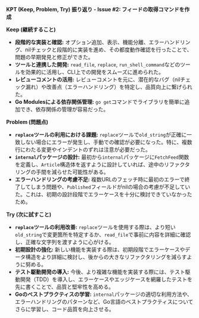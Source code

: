 **KPT (Keep, Problem, Try) 振り返り - Issue #2: フィードの取得コマンドを作成**

**Keep (継続すること)**

*   **段階的な実装と確認:** オプション追加、表示、機能分離、エラーハンドリング、nilチェックと段階的に実装を進め、その都度動作確認を行ったことで、問題の早期発見と修正ができた。
*   **ツールと連携した開発:** `read_file`, `replace`, `run_shell_command`などのツールを効果的に活用し、CLI上での開発をスムーズに進められた。
*   **レビューコメントの活用:** レビューコメントを元に、潜在的なバグ（nilチェック漏れ）や改善点（エラーハンドリング）を特定し、品質向上に繋げられた。
*   **Go Modulesによる依存関係管理:** `go get`コマンドでライブラリを簡単に追加でき、依存関係の管理が容易だった。

**Problem (問題点)**

*   **`replace`ツールの利用における課題:** `replace`ツールで`old_string`が正確に一致しない場合にエラーが発生し、手動での確認が必要になった。特に、複数行にわたる変更やインデントのずれは注意が必要だった。
*   **`internal`パッケージの設計:** 最初から`internal`パッケージに`FetchFeed`関数を定義し、`Article`構造体を返すように設計していれば、途中のリファクタリングの手間を減らせた可能性がある。
*   **エラーハンドリングの考慮不足:** 複数URLのフェッチ時に最初のエラーで終了してしまう問題や、`Published`フィールドがnilの場合の考慮が不足していた。これは、初期の設計段階でエラーケースを十分に検討できていなかったため。

**Try (次に試すこと)**

*   **`replace`ツールの利用改善:** `replace`ツールを使用する際は、より短い`old_string`で変更箇所を特定するか、`read_file`で事前に内容を詳細に確認し、正確な文字列を渡すように心がける。
*   **初期設計の強化:** 新しい機能を実装する際は、初期段階でエラーケースやデータ構造をより詳細に検討し、後からの大きなリファクタリングを減らすように努める。
*   **テスト駆動開発の導入:** 今後、より複雑な機能を実装する際には、テスト駆動開発（TDD）を導入し、エラーケースやエッジケースを網羅したテストを先に書くことで、品質と堅牢性を高める。
*   **Goのベストプラクティスの学習:** `internal`パッケージの適切な利用方法や、エラーハンドリングのパターンなど、Go言語のベストプラクティスについてさらに学習し、コード品質を向上させる。
